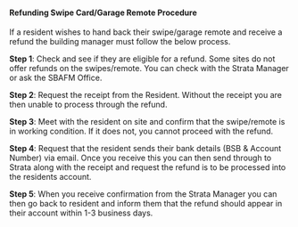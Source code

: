 #### Refunding Swipe Card/Garage Remote Procedure 

If a resident wishes to hand back their swipe/garage remote and receive a refund the building manager must follow the below process.  

 **Step 1**: Check and see if they are eligible for a refund. Some sites do not offer refunds on the swipes/remote. You can check with the Strata Manager or ask the SBAFM Office.  

**Step 2**: Request the receipt from the Resident. Without the receipt you are then unable to process through the refund.  

**Step 3**: Meet with the resident on site and confirm that the swipe/remote is in working condition. If it does not, you cannot proceed with the refund.  

**Step 4**: Request that the resident sends their bank details (BSB & Account Number) via email. Once you receive this you can then send through to Strata along with the receipt and request the refund is to be processed into the residents account.  

**Step 5**: When you receive confirmation from the Strata Manager you can then go back to resident and inform them that the refund should appear in their account within 1-3 business days.  